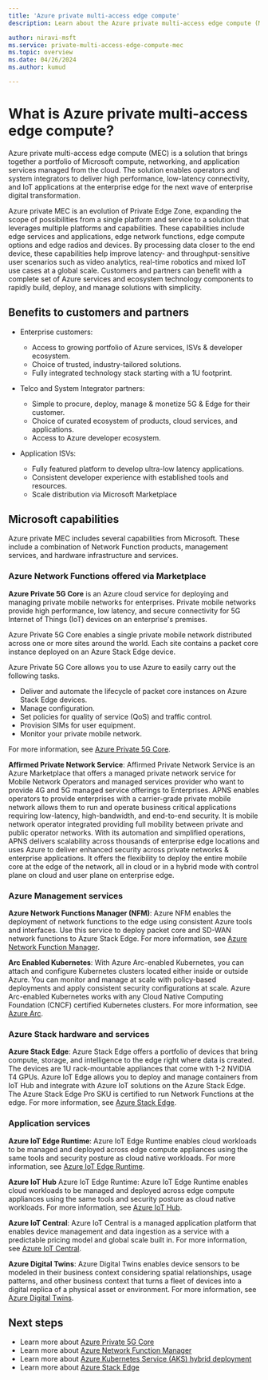 ```yaml
---
title: 'Azure private multi-access edge compute'
description: Learn about the Azure private multi-access edge compute (MEC) solution that brings together a portfolio of Microsoft compute, networking and application services managed from the cloud.

author: niravi-msft
ms.service: private-multi-access-edge-compute-mec
ms.topic: overview
ms.date: 04/26/2024
ms.author: kumud

---
```

# What is Azure private multi-access edge compute?

Azure private multi-access edge compute (MEC) is a solution that brings together a portfolio of Microsoft compute, networking, and application services managed from the cloud. The solution enables operators and system integrators to deliver high performance, low-latency connectivity, and IoT applications at the enterprise edge for the next wave of enterprise digital transformation. 

Azure private MEC is an evolution of Private Edge Zone, expanding the scope of possibilities from a single platform and service to a solution that leverages multiple platforms and capabilities. These capabilities include edge services and applications, edge network functions, edge compute options and edge radios and devices. By processing data closer to the end device, these capabilities help improve latency- and throughput-sensitive user scenarios such as video analytics, real-time robotics and mixed IoT use cases at a global scale. Customers and partners can benefit with a complete set of Azure services and ecosystem technology components to rapidly build, deploy, and manage solutions with simplicity. 

## Benefits to customers and partners
- Enterprise customers:
    - Access to growing portfolio of  Azure services, ISVs & developer ecosystem.
    - Choice of trusted, industry-tailored solutions.
    - Fully integrated technology stack starting with a 1U footprint.

- Telco and System Integrator partners:
    - Simple to procure, deploy, manage & monetize 5G & Edge for their customer.
    - Choice of curated ecosystem of products, cloud services, and applications.
    - Access to Azure developer ecosystem.

- Application ISVs:
    - Fully featured platform to develop ultra-low latency applications. 
    - Consistent developer experience with established tools and resources.
    - Scale distribution via Microsoft  Marketplace

## Microsoft capabilities
Azure private MEC includes several capabilities from Microsoft. These include a combination of Network Function products, management services, and hardware infrastructure and services. 

### Azure Network Functions offered via Marketplace

**Azure Private 5G Core** is an Azure cloud service for deploying and managing private mobile networks for enterprises. Private mobile networks provide high performance, low latency, and secure connectivity for 5G Internet of Things (IoT) devices on an enterprise's premises.

Azure Private 5G Core enables a single private mobile network distributed across one or more sites around the world. Each site contains a packet core instance deployed on an Azure Stack Edge device.

Azure Private 5G Core allows you to use Azure to easily carry out the following tasks. 

- Deliver and automate the lifecycle of packet core instances on Azure Stack Edge devices. 
- Manage configuration. 
- Set policies for quality of service (QoS) and traffic control. 
- Provision SIMs for user equipment. 
- Monitor your private mobile network.  

For more information, see [Azure Private 5G Core](../private-5g-core/private-5g-core-overview.md).

**Affirmed Private Network Service**:  Affirmed Private Network Service is an Azure Marketplace that offers a managed private network service for Mobile Network Operators and managed services provider who want to provide 4G and 5G managed service offerings to Enterprises. APNS enables operators to provide enterprises with a carrier-grade private mobile network allows them to run and operate business critical applications requiring low-latency, high-bandwidth, and end-to-end security. It is mobile network operator integrated providing full mobility between private and public operator networks. With its automation and simplified operations, APNS delivers scalability across thousands of enterprise edge locations and uses Azure to deliver enhanced security across private networks & enterprise applications. It offers the flexibility to deploy the entire mobile core at the edge of the network, all in cloud or in a hybrid mode with control plane on cloud and user plane on enterprise edge. 

### Azure Management services

**Azure Network Functions Manager (NFM)**: Azure NFM enables the deployment of network functions to the edge using consistent Azure tools and interfaces. Use this service to deploy packet core and SD-WAN network functions to Azure Stack Edge. For more information, see [Azure Network Function Manager](../network-function-manager/overview.md).

**Arc Enabled Kubernetes**: With Azure Arc-enabled Kubernetes, you can attach and configure Kubernetes clusters located either inside or outside Azure. You can monitor and manage at scale with policy-based deployments and apply consistent security configurations at scale. Azure Arc-enabled Kubernetes works with any Cloud Native Computing Foundation (CNCF) certified Kubernetes clusters. For more information, see [Azure Arc](https://azure.microsoft.com/services/azure-arc/).

### Azure Stack hardware and services
**Azure Stack Edge**: Azure Stack Edge offers a portfolio of devices that bring compute, storage, and intelligence to the edge right where data is created. The devices are 1U rack-mountable appliances that come with 1-2 NVIDIA T4 GPUs. Azure IoT Edge allows you to deploy and manage containers from IoT Hub and integrate with Azure IoT solutions on the Azure Stack Edge. The Azure Stack Edge Pro SKU is certified to run Network Functions at the edge. For more information, see [Azure Stack Edge](https://azure.microsoft.com/products/azure-stack/edge/).

### Application services

**Azure IoT Edge Runtime**: Azure IoT Edge Runtime enables cloud workloads to be managed and deployed across edge compute appliances using the same tools and security posture as cloud native workloads. For more information, see [Azure IoT Edge Runtime](/windows/ai/windows-ml-container/iot-edge-runtime).

**Azure IoT Hub** Azure IoT Edge Runtime: Azure IoT Edge Runtime enables cloud workloads to be managed and deployed across edge compute appliances using the same tools and security posture as cloud native workloads. For more information, see [Azure IoT Hub](https://azure.microsoft.com/services/iot-hub/).

**Azure IoT Central**: Azure IoT Central is a managed application platform that enables device management and data ingestion as a service with a predictable pricing model and global scale built in. For more information, see [Azure IoT Central](https://azure.microsoft.com/services/iot-central/).

**Azure Digital Twins**: Azure Digital Twins enables device sensors to be modeled in their business context considering spatial relationships, usage patterns, and other business context that turns a fleet of devices into a digital replica of a physical asset or environment. For more information, see [Azure Digital Twins](https://azure.microsoft.com/services/digital-twins/).

## Next steps
- Learn more about [Azure Private 5G Core](/azure/private-5g-core/private-5g-core-overview)
- Learn more about [Azure Network Function Manager](/azure/network-function-manager/overview)
- Learn more about [Azure Kubernetes Service (AKS) hybrid deployment](/azure/aks/hybrid/)
- Learn more about [Azure Stack Edge](/azure/databox-online/)
